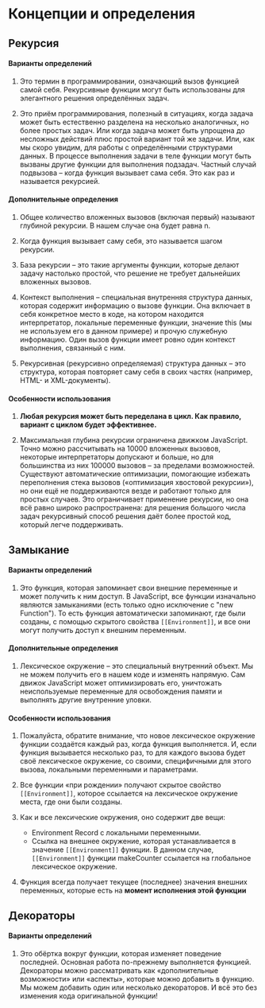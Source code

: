 # Концепции и определения

## Рекурсия

#### Варианты определений

1. Это термин в программировании, означающий вызов функцией самой себя. Рекурсивные функции могут быть использованы для элегантного решения определённых задач.

2. Это приём программирования, полезный в ситуациях, когда задача может быть естественно разделена на несколько аналогичных, но более простых задач. Или когда задача может быть упрощена до несложных действий плюс простой вариант той же задачи. Или, как мы скоро увидим, для работы с определёнными структурами данных. В процессе выполнения задачи в теле функции могут быть вызваны другие функции для выполнения подзадач. Частный случай подвызова – когда функция вызывает сама себя. Это как раз и называется рекурсией.

#### Дополнительные определения

1. Общее количество вложенных вызовов (включая первый) называют глубиной рекурсии. В нашем случае она будет равна n.

2. Когда функция вызывает саму себя, это называется шагом рекурсии.

3. База рекурсии – это такие аргументы функции, которые делают задачу настолько простой, что решение не требует дальнейших вложенных вызовов.

4. Контекст выполнения – специальная внутренняя структура данных, которая содержит информацию о вызове функции. Она включает в себя конкретное место в коде, на котором находится интерпретатор, локальные переменные функции, значение this (мы не используем его в данном примере) и прочую служебную информацию. Один вызов функции имеет ровно один контекст выполнения, связанный с ним.

5. Рекурсивная (рекурсивно определяемая) структура данных – это структура, которая повторяет саму себя в своих частях (например, HTML- и XML-документы).

#### Особенности использования

1. **Любая рекурсия может быть переделана в цикл. Как правило, вариант с циклом будет эффективнее.**

2. Максимальная глубина рекурсии ограничена движком JavaScript. Точно можно рассчитывать на 10000 вложенных вызовов, некоторые интерпретаторы допускают и больше, но для большинства из них 100000 вызовов – за пределами возможностей. Существуют автоматические оптимизации, помогающие избежать переполнения стека вызовов («оптимизация хвостовой рекурсии»), но они ещё не поддерживаются везде и работают только для простых случаев. Это ограничивает применение рекурсии, но она всё равно широко распространена: для решения большого числа задач рекурсивный способ решения даёт более простой код, который легче поддерживать.

## Замыкание

#### Варианты определений

1. Это функция, которая запоминает свои внешние переменные и может получить к ним доступ. В JavaScript, все функции изначально являются замыканиями (есть только одно исключение с "new Function"). То есть функция автоматически запоминают, где были созданы, с помощью скрытого свойства `[[Environment]]`, и все они могут получить доступ к внешним переменным.

#### Дополнительные определения

1. Лексическое окружение – это специальный внутренний объект. Мы не можем получить его в нашем коде и изменять напрямую. Сам движок JavaScript может оптимизировать его, уничтожать неиспользуемые переменные для освобождения памяти и выполнять другие внутренние уловки.

#### Особенности использования

1. Пожалуйста, обратите внимание, что новое лексическое окружение функции создаётся каждый раз, когда функция выполняется. И, если функция вызывается несколько раз, то для каждого вызова будет своё лексическое окружение, со своими, специфичными для этого вызова, локальными переменными и параметрами.

2. Все функции «при рождении» получают скрытое свойство `[[Environment]]`, которое ссылается на лексическое окружение места, где они были созданы.

3. Как и все лексические окружения, оно содержит две вещи:

   - Environment Record с локальными переменными.
   - Ссылка на внешнее окружение, которая устанавливается в значение `[[Environment]]` функции. В данном случае, `[[Environment]]` функции makeCounter ссылается на глобальное лексическое окружение.

4. Функция всегда получает текущее (последнее) значения внешних переменных, которые есть на **момент исполнения этой функции**

## Декораторы

#### Варианты определений

1. Это обёртка вокруг функции, которая изменяет поведение последней. Основная работа по-прежнему выполняется функцией. Декораторы можно рассматривать как «дополнительные возможности» или «аспекты», которые можно добавить в функцию. Мы можем добавить один или несколько декораторов. И всё это без изменения кода оригинальной функции!
